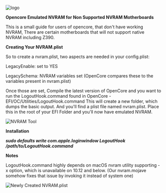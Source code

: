 ![logo](https://i.imgur.com/Pidc3sl.png)
 
 

**Opencore Emulated NVRAM for Non Supported NVRAM Motherboards**


This is a small guide for users of opencore, that don't have working NVRAM, There are certain motherboards that will not support native NVRAM including Z390.

**Creating Your NVRAM.plist**

So to create a nvram.plist, two aspects are needed in your config.plist:

LegacyEnable: set to YES

LegacySchema: NVRAM variables set
(OpenCore compares these to the variables present in nvram.plist)

Once those are set, Compile the latest version of OpenCore and you want to run the LogoutHook.command found in OpenCore - EFI/OC/Utilities/LogoutHook.command This will create a new folder, which dumps the basic output. And  you'll find a plist file named nvram.plist. Place this in the root of your EFI Folder and you'll now have emulated NVRAM.

![NVRAM Tool](https://i.imgur.com/lAegCiD.png)

**Installation**

***sudo defaults write com.apple.loginwindow LogoutHook /path/to/LogoutHook.command***

**Notes**

LogoutHook.command highly depends on macOS nvram utility supporting -x option, which is unavailable on 10.12 and below. (Our nvram.mojave somehow fixes that issue by invoking it instead of system one)

![Newly Created NVRAM.plist](https://i.imgur.com/grwl4TX.png)
